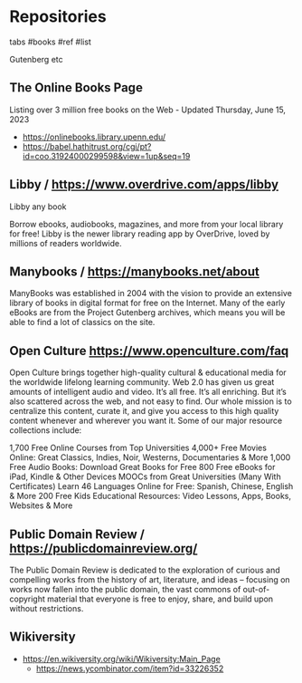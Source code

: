# Repositories

tabs #books #ref #list

Gutenberg etc


## The Online Books Page

Listing over 3 million free books on the Web - Updated Thursday, June 15, 2023

* https://onlinebooks.library.upenn.edu/
* https://babel.hathitrust.org/cgi/pt?id=coo.31924000299598&view=1up&seq=19


## Libby / https://www.overdrive.com/apps/libby

Libby any book

Borrow ebooks, audiobooks, magazines, and more from your local library for free! Libby is the newer library reading app by OverDrive, loved by millions of readers worldwide.


## Manybooks / https://manybooks.net/about

ManyBooks was established in 2004 with the vision to provide an extensive library of books in digital format for free on the Internet. Many of the early eBooks are from the Project Gutenberg archives, which means you will be able to find a lot of classics on the site.


## Open Culture https://www.openculture.com/faq

Open Culture brings together high-quality cultural & educational media for the worldwide lifelong learning community. Web 2.0 has given us great amounts of intelligent audio and video. It’s all free. It’s all enriching. But it’s also scattered across the web, and not easy to find. Our whole mission is to centralize this content, curate it, and give you access to this high quality content whenever and wherever you want it. Some of our major resource collections include:

1,700 Free Online Courses from Top Universities
4,000+ Free Movies Online: Great Classics, Indies, Noir, Westerns, Documentaries & More
1,000 Free Audio Books: Download Great Books for Free
800 Free eBooks for iPad, Kindle & Other Devices
MOOCs from Great Universities (Many With Certificates)
Learn 46 Languages Online for Free: Spanish, Chinese, English & More
200 Free Kids Educational Resources: Video Lessons, Apps, Books, Websites & More


## Public Domain Review / https://publicdomainreview.org/

The Public Domain Review is dedicated to the exploration of curious and compelling works from the history of art, literature, and ideas – focusing on works now fallen into the public domain, the vast commons of out-of-copyright material that everyone is free to enjoy, share, and build upon without restrictions.


## Wikiversity

* https://en.wikiversity.org/wiki/Wikiversity:Main_Page
  * https://news.ycombinator.com/item?id=33226352
